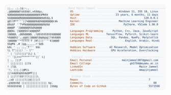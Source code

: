 <picture>
  <source srcset="https://raw.githubusercontent.com/mmazinjameel/mmazinjameel/main/dark_mode.svg?v=1747390281" media="(prefers-color-scheme: dark)">
  <img src="https://raw.githubusercontent.com/mmazinjameel/mmazinjameel/main/light_mode.svg?v=1747390281">
</picture>
